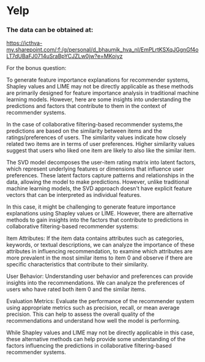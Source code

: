 # Yelp
### The data can be obtained at:

https://icthva-my.sharepoint.com/:f:/g/personal/d_bhaumik_hva_nl/EmPLrtKSXqJGgnGf4oLT7dUBaFJ0714uSraBpYCJZLw0jw?e=MKoiyz


For the bonus question:

To generate feature importance explanations for recommender systems, Shapley values and LIME may not be directly applicable as these methods are primarily designed for feature importance analysis in traditional machine learning models. However, here are  some insights into understanding the predictions and factors that contribute to them in the context of recommender systems.

In the case of collaborative filtering-based recommender systems,the predictions are based on the similarity between items and the ratings/preferences of users. The similarity values indicate how closely related two items are in terms of user preferences. Higher similarity values suggest that users who liked one item are likely to also like the similar item.

The SVD model decomposes the user-item rating matrix into latent factors, which represent underlying features or dimensions that influence user preferences. These latent factors capture patterns and relationships in the data, allowing the model to make predictions. However, unlike traditional machine learning models, the SVD approach doesn't have explicit feature vectors that can be interpreted as individual features.

In this case, it might be challenging to generate feature importance explanations using Shapley values or LIME. However, there are alternative methods to gain insights into the factors that contribute to predictions in collaborative filtering-based recommender systems:

Item Attributes: If the  item data contains attributes such as categories, keywords, or textual descriptions, we can analyze the importance of these attributes in influencing recommendation, to examine which attributes are more prevalent in the most similar items to item 0 and observe if there are specific characteristics that contribute to their similarity.

User Behavior: Understanding user behavior and preferences can provide insights into the recommendations. We can analyze the preferences of users who have rated both item 0 and the similar items. 

Evaluation Metrics: Evaluate the performance of the recommender system using appropriate metrics such as precision, recall, or mean average precision. This can help to assess the overall quality of the recommendations and understand how well the model is performing.

While Shapley values and LIME may not be directly applicable in this case, these alternative methods can help provide some understanding of the factors influencing the predictions in collaborative filtering-based recommender systems.


